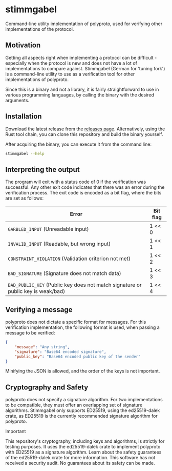 # stimmgabel

Command-line utility implementation of polyproto, used for verifying other implementations of the protocol.

## Motivation

Getting all aspects right when implementing a protocol can be difficult - especially when the protocol
is new and does not have a lot of implementations to compare against. Stimmgabel (German for 'tuning fork')
is a command-line utility to use as a verification tool for other implementations of polyproto.

Since this is a binary and not a library, it is fairly straightforward to use in various programming languages,
by calling the binary with the desired arguments.

## Installation

Download the latest release from the [releases page](https://github.com/polyphony-chat/stimmgabel/releases).
Alternatively, using the Rust tool chain, you can clone this repository and build the binary yourself.

After acquiring the binary, you can execute it from the command line:

```sh
stimmgabel --help
```

## Interpreting the output

The program will exit with a status code of 0 if the verification was successful. Any other exit code
indicates that there was an error during the verification process. The exit code is encoded as a bit flag,
where the bits are set as follows:

| Error                                                                            | Bit flag |
| -------------------------------------------------------------------------------- | -------- |
| `GARBLED_INPUT` (Unreadable input)                                               | 1 << 0   |
| `INVALID_INPUT` (Readable, but wrong input)                                      | 1 << 1   |
| `CONSTRAINT_VIOLATION` (Validation criterion not met)                            | 1 << 2   |
| `BAD_SIGNATURE` (Signature does not match data)                                  | 1 << 3   |
| `BAD_PUBLIC_KEY` (Public key does not match signature or public key is weak/bad) | 1 << 4   |

## Verifying a message

polyproto does not dictate a specific format for messages. For this verification implementation, the following
format is used, when passing a message to be verified:

```json
{
    "message": "Any string",
    "signature": "Base64 encoded signature",
    "public_key": "Base64 encoded public key of the sender"
}
```

Minifying the JSON is allowed, and the order of the keys is not important.

## Cryptography and Safety

polyproto does not specify a signature algorithm. For two implementations to be compatible, they must offer
an overlapping set of signature algorithms. Stimmgabel only supports ED25519, using the ed25519-dalek crate,
as ED25519 is the currently recommended signature algorithm for polyproto.

> [!IMPORTANT]
> This repository's cryptography, including keys and algorithms, is strictly for testing purposes.
> It uses the ed25519-dalek crate to implement polyproto with ED25519 as a signature algorithm.
> Learn about the safety guarantees of the ed25519-dalek crate for more information.
> This software has not received a security audit. No guarantees about its safety can be made.
